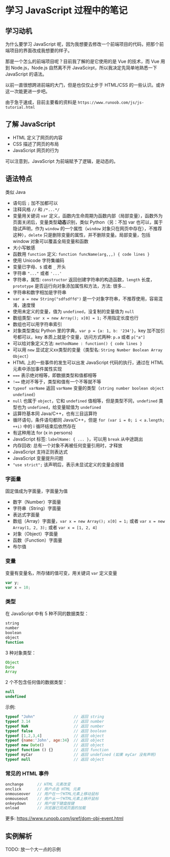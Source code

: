 # 学习 JavaScript 过程中的笔记

## 学习动机

为什么要学习 JavaScript 呢，因为我想要去修改一个前端项目的代码，把那个前端项目的界面改成我想要的样子。

那是一个怎么的前端项目呢？目前我了解的是它使用的是 Vue 的技术，而 Vue 用到 Node.js，Node.js 自然离不开 JavaScirpt，所以我决定先简单地熟悉一下 JavaScript 的语法。

以前一直很想跨进前端的大门，但是也仅仅止步于 HTML/CSS 的一些认识。或许这一次能更进一步吧。

由于急于速成，目前主要看的资料是 `https://www.runoob.com/js/js-tutorial.html`

## 了解 JavaScript

- HTML 定义了网页的内容
- CSS 描述了网页的布局
- JavaScript 网页的行为

可以注意到，JavaScript 为前端赋予了逻辑，是动态的。

## 语法特点

类似 Java

- 语句后 `;` 加不加都可以
- 注释风格 `//` 和 `/*...*/`
- 变量用关键词 `var` 定义，函数内生命周期为函数内部（局部变量），函数外为页面关闭后，变量类型**动态**识别，类似 Python（另：不加 var 也可以，属于隐试声明，作为 `window` 的一个属性（`window` 对象只在网页中存在），不推荐这种），`delete` 只是删除变量的属性，并不删除变量。局部变量，包括 window 对象可以覆盖全局变量和函数
- 大小写敏感
- 函数用 `function` 定义: `function funcName(arg,,,) { code lines }`
- 使用 Unicode 字符集编码
- 变量已字母、`$` 或者 `_` 开头
- 字符串 `"..."` 或者 `'...'`
- 字符串，属性: `constructor` 返回创建字符串的构造函数，`length` 长度，`prototype` 是否运行向对象添加属性和方法，方法: 很多...
- 字符串和数字相加是字符串
- `var a = new String("sdfsdffd")` 是一个对象字符串，不推荐使用，容易混淆，速度慢
- 使用未定义的变量，值为 `undefined`，没复制的变量值为 `null`
- 数组类型: `var x = new Array(); x[0] = 1;` 不用指定长度也行
- 数组也可以用字符串索引
- 对象类型类似 Python 里的字典，`var p = {a: 1, b: '234'}`，key 加不加引号都可以，key 本质上就是个变量，访问方式两种: `p.a` 或者 `p["a"]`
- 可以给对象定义方法: `methodName : function() { code lines }`
- 可以用 `new` 显试定义xx类型的变量（类型名: `String Number Boolean Array Object`）
- HTML 上的一些事件的发生可以出发 JavaScript 代码的执行，通过在 HTML 元素中添加事件属性实现
- `===` 表示绝对相等，即数据类型和值都相等
- `!==` 绝对不等于，类型和值有一个不等就不等
- `typeof varName` 返回 `varName` 变量的类型（`string number boolean object undefined`）
- `null` 也属于 `object`，它和 `undefined` 值相等，但是类型不同，`undefined` 类型也为 `undefined`，给变量赋值为 `undefined`
- 运算符基本同 Java/C++，也有三目运算符
- 循环语句，条件语句都同 Java/C++，但是 `for (var i = 0; i < a.length; ++i)` 中的 i 循环结束后依然存在
- 有这种用法 for (x in persons)
- JavaScript 标签: `labelName: { ... }`，可以用 `break` 从中途跳出
- 内存回收: 总有一个对象不再被任何变量引用时，才释放
- JavaScript 支持正则表达式
- JavaScript 变量提升问题
- `"use strict";` 该声明后，表示未显试定义的变量会报错

### 字面量

固定值成为字面量，字面量为值

- 数字（Number）字面量
- 字符串（String）字面量
- 表达式字面量
- 数组（Array）字面量，`var x = new Array(); x[0] = 1;` 或者 `var x = new Array(1, 2, 3);` 或者 `var x = [1, 2, 4]`
- 对象（Object）字面量
- 函数（Function）字面量
- 布尔值

### 变量

变量有变量名，所存储的值可变，用关键词 `var` 定义变量

``` js
var y;
var x = 10;
```

### 类型

在 JavaScript 中有 5 种不同的数据类型：

``` js
string
number
boolean
object
function
```

3 种对象类型：

``` js
Object
Date
Array
```

2 个不包含任何值的数据类型：

``` js
null
undefined
```

示例:

``` js
typeof "John"                 // 返回 string
typeof 3.14                   // 返回 number
typeof NaN                    // 返回 number
typeof false                  // 返回 boolean
typeof [1,2,3,4]              // 返回 object
typeof {name:'John', age:34}  // 返回 object
typeof new Date()             // 返回 object
typeof function () {}         // 返回 function
typeof myCar                  // 返回 undefined (如果 myCar 没有声明)
typeof null                   // 返回 object
```

### 常见的 HTML 事件

``` js
onchange      // HTML 元素改变
onclick       // 用户点击 HTML 元素
onmouseover   // 用户在一个HTML元素上移动鼠标
onmouseout    // 用户从一个HTML元素上移开鼠标
onkeydown     // 用户按下键盘按键
onload        // 浏览器已完成页面的加载
```

更多: https://www.runoob.com/jsref/dom-obj-event.html

## 实例解析

TODO: 放一个大一点的示例

